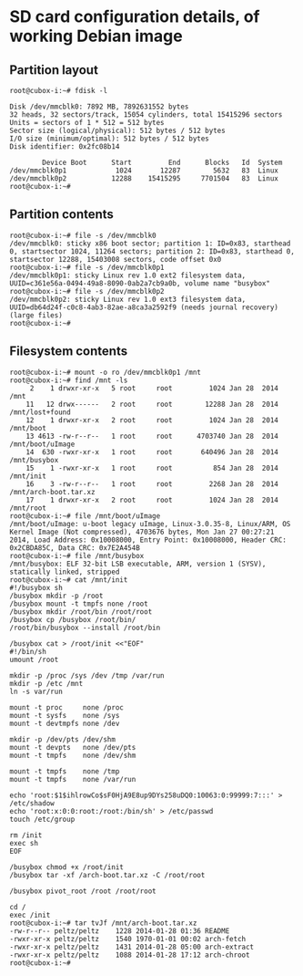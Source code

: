 # SD card configuration details, of working Debian image

## Partition layout

    root@cubox-i:~# fdisk -l
    
    Disk /dev/mmcblk0: 7892 MB, 7892631552 bytes
    32 heads, 32 sectors/track, 15054 cylinders, total 15415296 sectors
    Units = sectors of 1 * 512 = 512 bytes
    Sector size (logical/physical): 512 bytes / 512 bytes
    I/O size (minimum/optimal): 512 bytes / 512 bytes
    Disk identifier: 0x2fc08b14
    
            Device Boot      Start         End      Blocks   Id  System
    /dev/mmcblk0p1            1024       12287        5632   83  Linux
    /dev/mmcblk0p2           12288    15415295     7701504   83  Linux
    root@cubox-i:~#

## Partition contents

    root@cubox-i:~# file -s /dev/mmcblk0
    /dev/mmcblk0: sticky x86 boot sector; partition 1: ID=0x83, starthead 0, startsector 1024, 11264 sectors; partition 2: ID=0x83, starthead 0, startsector 12288, 15403008 sectors, code offset 0x0
    root@cubox-i:~# file -s /dev/mmcblk0p1
    /dev/mmcblk0p1: sticky Linux rev 1.0 ext2 filesystem data, UUID=c361e56a-0494-49a8-8090-0ab2a7cb9a0b, volume name "busybox"
    root@cubox-i:~# file -s /dev/mmcblk0p2
    /dev/mmcblk0p2: sticky Linux rev 1.0 ext3 filesystem data, UUID=db64d24f-c0c8-4ab3-82ae-a8ca3a2592f9 (needs journal recovery) (large files)
    root@cubox-i:~#

## Filesystem contents

    root@cubox-i:~# mount -o ro /dev/mmcblk0p1 /mnt
    root@cubox-i:~# find /mnt -ls
         2    1 drwxr-xr-x   5 root     root         1024 Jan 28  2014 /mnt
        11   12 drwx------   2 root     root        12288 Jan 28  2014 /mnt/lost+found
        12    1 drwxr-xr-x   2 root     root         1024 Jan 28  2014 /mnt/boot
        13 4613 -rw-r--r--   1 root     root      4703740 Jan 28  2014 /mnt/boot/uImage
        14  630 -rwxr-xr-x   1 root     root       640496 Jan 28  2014 /mnt/busybox
        15    1 -rwxr-xr-x   1 root     root          854 Jan 28  2014 /mnt/init
        16    3 -rw-r--r--   1 root     root         2268 Jan 28  2014 /mnt/arch-boot.tar.xz
        17    1 drwxr-xr-x   2 root     root         1024 Jan 28  2014 /mnt/root
    root@cubox-i:~# file /mnt/boot/uImage
    /mnt/boot/uImage: u-boot legacy uImage, Linux-3.0.35-8, Linux/ARM, OS Kernel Image (Not compressed), 4703676 bytes, Mon Jan 27 00:27:21 2014, Load Address: 0x10008000, Entry Point: 0x10008000, Header CRC: 0x2CBDA85C, Data CRC: 0x7E2A454B
    root@cubox-i:~# file /mnt/busybox
    /mnt/busybox: ELF 32-bit LSB executable, ARM, version 1 (SYSV), statically linked, stripped
    root@cubox-i:~# cat /mnt/init
    #!/busybox sh
    /busybox mkdir -p /root
    /busybox mount -t tmpfs none /root
    /busybox mkdir /root/bin /root/root
    /busybox cp /busybox /root/bin/
    /root/bin/busybox --install /root/bin
    
    /busybox cat > /root/init <<"EOF"
    #!/bin/sh
    umount /root
    
    mkdir -p /proc /sys /dev /tmp /var/run
    mkdir -p /etc /mnt
    ln -s var/run
    
    mount -t proc     none /proc
    mount -t sysfs    none /sys
    mount -t devtmpfs none /dev
    
    mkdir -p /dev/pts /dev/shm
    mount -t devpts   none /dev/pts
    mount -t tmpfs    none /dev/shm
    
    mount -t tmpfs    none /tmp
    mount -t tmpfs    none /var/run
    
    echo 'root:$1$ihlrowCo$sF0HjA9E8up9DYs258uDQ0:10063:0:99999:7:::' > /etc/shadow
    echo 'root:x:0:0:root:/root:/bin/sh' > /etc/passwd
    touch /etc/group
    
    rm /init
    exec sh
    EOF
    
    /busybox chmod +x /root/init
    /busybox tar -xf /arch-boot.tar.xz -C /root/root
    
    /busybox pivot_root /root /root/root
    
    cd /
    exec /init
    root@cubox-i:~# tar tvJf /mnt/arch-boot.tar.xz
    -rw-r--r-- peltz/peltz    1228 2014-01-28 01:36 README
    -rwxr-xr-x peltz/peltz    1540 1970-01-01 00:02 arch-fetch
    -rwxr-xr-x peltz/peltz    1431 2014-01-28 05:00 arch-extract
    -rwxr-xr-x peltz/peltz    1088 2014-01-28 17:12 arch-chroot
    root@cubox-i:~#
